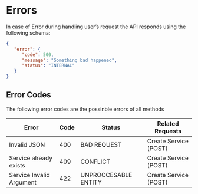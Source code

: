 # Errors

In case of Error during handling user’s request the API responds using the following schema:

```json
{
   "error": {
      "code": 500,
      "message": "Something bad happened",
      "status": "INTERNAL"
   }
}
```
## Error Codes

The following error codes are the possinble errors of all methods

Error | Code | Status | Related Requests
------|------|----------|------------------
Invalid JSON | 400 | BAD REQUEST | Create Service (POST)
Service already exists | 409 | CONFLICT | Create Service (POST)
Service Invalid Argument| 422 | UNPROCCESABLE ENTITY| Create Service (POST)
  